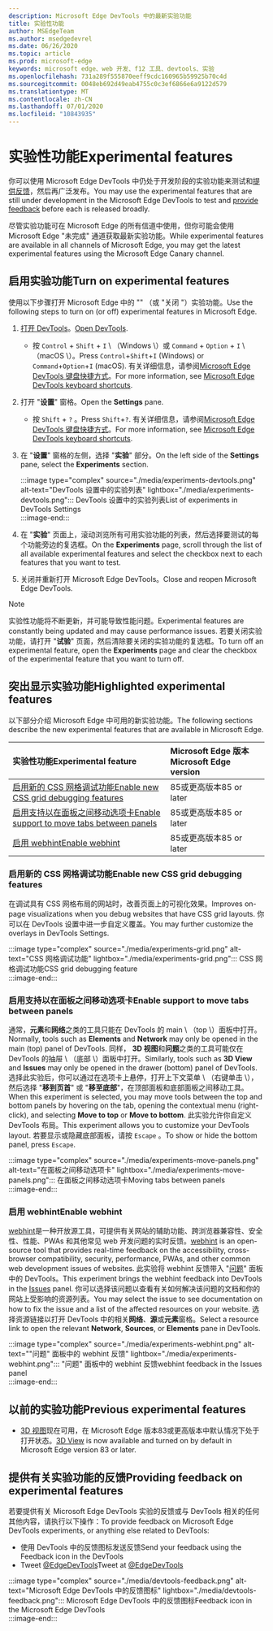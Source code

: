 ```yaml
---
description: Microsoft Edge DevTools 中的最新实验功能
title: 实验性功能
author: MSEdgeTeam
ms.author: msedgedevrel
ms.date: 06/26/2020
ms.topic: article
ms.prod: microsoft-edge
keywords: microsoft edge、web 开发、f12 工具、devtools、实验
ms.openlocfilehash: 731a289f555870eeff9cdc160965b59925b70c4d
ms.sourcegitcommit: 0048eb692d49eab4755c0c3ef6866e6a9122d579
ms.translationtype: MT
ms.contentlocale: zh-CN
ms.lasthandoff: 07/01/2020
ms.locfileid: "10843935"
---
```

# <span data-ttu-id="0423c-104">实验性功能</span><span class="sxs-lookup"><span data-stu-id="0423c-104">Experimental features</span></span>  

<span data-ttu-id="0423c-105">你可以使用 Microsoft Edge DevTools 中仍处于开发阶段的实验功能来测试和[提供反馈](#providing-feedback-on-experimental-features)，然后再广泛发布。</span><span class="sxs-lookup"><span data-stu-id="0423c-105">You may use the experimental features that are still under development in the Microsoft Edge DevTools to test and [provide feedback](#providing-feedback-on-experimental-features) before each is released broadly.</span></span>  

<span data-ttu-id="0423c-106">尽管实验功能可在 Microsoft Edge 的所有信道中使用，但你可能会使用 Microsoft Edge "未完成" 通道获取最新实验功能。</span><span class="sxs-lookup"><span data-stu-id="0423c-106">While experimental features are available in all channels of Microsoft Edge, you may get the latest experimental features using the Microsoft Edge Canary channel.</span></span>  

## <span data-ttu-id="0423c-107">启用实验功能</span><span class="sxs-lookup"><span data-stu-id="0423c-107">Turn on experimental features</span></span>  

<span data-ttu-id="0423c-108">使用以下步骤打开 Microsoft Edge 中的 "\" （或 "关闭 \"）实验功能。</span><span class="sxs-lookup"><span data-stu-id="0423c-108">Use the following steps to turn on \(or off\) experimental features in Microsoft Edge.</span></span>  

1.  <span data-ttu-id="0423c-109">[打开 DevTools][DevtoolsOpen]。</span><span class="sxs-lookup"><span data-stu-id="0423c-109">[Open DevTools][DevtoolsOpen].</span></span>  
     *   <span data-ttu-id="0423c-110">按 `Control` + `Shift` + `I` \ （Windows \）或 `Command` + `Option` + `I` \ （macOS \）。</span><span class="sxs-lookup"><span data-stu-id="0423c-110">Press `Control`+`Shift`+`I` \(Windows\) or `Command`+`Option`+`I` \(macOS\).</span></span>  <span data-ttu-id="0423c-111">有关详细信息，请参阅[Microsoft Edge DevTools 键盘快捷方式][DevToolsShortcuts]。</span><span class="sxs-lookup"><span data-stu-id="0423c-111">For more information, see [Microsoft Edge DevTools keyboard shortcuts][DevToolsShortcuts].</span></span>  
1.  <span data-ttu-id="0423c-112">打开 "**设置**" 窗格。</span><span class="sxs-lookup"><span data-stu-id="0423c-112">Open the **Settings** pane.</span></span>  
    *   <span data-ttu-id="0423c-113">按 `Shift` + `?` 。</span><span class="sxs-lookup"><span data-stu-id="0423c-113">Press `Shift`+`?`.</span></span>  <span data-ttu-id="0423c-114">有关详细信息，请参阅[Microsoft Edge DevTools 键盘快捷方式][DevToolsShortcuts]。</span><span class="sxs-lookup"><span data-stu-id="0423c-114">For more information, see [Microsoft Edge DevTools keyboard shortcuts][DevToolsShortcuts].</span></span>  
1.  <span data-ttu-id="0423c-115">在 "**设置**" 窗格的左侧，选择 "**实验**" 部分。</span><span class="sxs-lookup"><span data-stu-id="0423c-115">On the left side of the **Settings** pane, select the **Experiments** section.</span></span>  
    
    :::image type="complex" source="./media/experiments-devtools.png" alt-text="DevTools 设置中的实验列表" lightbox="./media/experiments-devtools.png":::
       <span data-ttu-id="0423c-117">DevTools 设置中的实验列表</span><span class="sxs-lookup"><span data-stu-id="0423c-117">List of experiments in DevTools Settings</span></span>  
    :::image-end:::  
    
1.  <span data-ttu-id="0423c-118">在 "**实验**" 页面上，滚动浏览所有可用实验功能的列表，然后选择要测试的每个功能旁边的复选框。</span><span class="sxs-lookup"><span data-stu-id="0423c-118">On the **Experiments** page, scroll through the list of all available experimental features and select the checkbox next to each features that you want to test.</span></span>  
1.  <span data-ttu-id="0423c-119">关闭并重新打开 Microsoft Edge DevTools。</span><span class="sxs-lookup"><span data-stu-id="0423c-119">Close and reopen Microsoft Edge DevTools.</span></span>  

> [!NOTE]
> <span data-ttu-id="0423c-120">实验性功能将不断更新，并可能导致性能问题。</span><span class="sxs-lookup"><span data-stu-id="0423c-120">Experimental features are constantly being updated and may cause performance issues.</span></span>  <span data-ttu-id="0423c-121">若要关闭实验功能，请打开 "**试验**" 页面，然后清除要关闭的实验功能的复选框。</span><span class="sxs-lookup"><span data-stu-id="0423c-121">To turn off an experimental feature, open the **Experiments** page and clear the checkbox of the experimental feature that you want to turn off.</span></span>  

## <span data-ttu-id="0423c-122">突出显示实验功能</span><span class="sxs-lookup"><span data-stu-id="0423c-122">Highlighted experimental features</span></span>  

<span data-ttu-id="0423c-123">以下部分介绍 Microsoft Edge 中可用的新实验功能。</span><span class="sxs-lookup"><span data-stu-id="0423c-123">The following sections describe the new experimental features that are available in Microsoft Edge.</span></span>  

| <span data-ttu-id="0423c-124">实验性功能</span><span class="sxs-lookup"><span data-stu-id="0423c-124">Experimental feature</span></span> | <span data-ttu-id="0423c-125">Microsoft Edge 版本</span><span class="sxs-lookup"><span data-stu-id="0423c-125">Microsoft Edge version</span></span> |  
|:--- |:--- |  
| [<span data-ttu-id="0423c-126">启用新的 CSS 网格调试功能</span><span class="sxs-lookup"><span data-stu-id="0423c-126">Enable new CSS grid debugging features</span></span>](#enable-new-css-grid-debugging-features) | <span data-ttu-id="0423c-127">85或更高版本</span><span class="sxs-lookup"><span data-stu-id="0423c-127">85 or later</span></span> |  
| [<span data-ttu-id="0423c-128">启用支持以在面板之间移动选项卡</span><span class="sxs-lookup"><span data-stu-id="0423c-128">Enable support to move tabs between panels</span></span>](#enable-support-to-move-tabs-between-panels) | <span data-ttu-id="0423c-129">85或更高版本</span><span class="sxs-lookup"><span data-stu-id="0423c-129">85 or later</span></span> |  
| [<span data-ttu-id="0423c-130">启用 webhint</span><span class="sxs-lookup"><span data-stu-id="0423c-130">Enable webhint</span></span>](#enable-webhint) | <span data-ttu-id="0423c-131">85或更高版本</span><span class="sxs-lookup"><span data-stu-id="0423c-131">85 or later</span></span> |  

### <span data-ttu-id="0423c-132">启用新的 CSS 网格调试功能</span><span class="sxs-lookup"><span data-stu-id="0423c-132">Enable new CSS grid debugging features</span></span>  

<span data-ttu-id="0423c-133">在调试具有 CSS 网格布局的网站时，改善页面上的可视化效果。</span><span class="sxs-lookup"><span data-stu-id="0423c-133">Improves on-page visualizations when you debug websites that have CSS grid layouts.</span></span>  <span data-ttu-id="0423c-134">你可以在 DevTools 设置中进一步自定义覆盖。</span><span class="sxs-lookup"><span data-stu-id="0423c-134">You may further customize the overlays in DevTools Settings.</span></span>  

:::image type="complex" source="./media/experiments-grid.png" alt-text="CSS 网格调试功能" lightbox="./media/experiments-grid.png":::
   <span data-ttu-id="0423c-136">CSS 网格调试功能</span><span class="sxs-lookup"><span data-stu-id="0423c-136">CSS grid debugging feature</span></span>  
:::image-end:::  

<!--Available in Microsoft Edge version 85 and later.  -->  

### <span data-ttu-id="0423c-137">启用支持以在面板之间移动选项卡</span><span class="sxs-lookup"><span data-stu-id="0423c-137">Enable support to move tabs between panels</span></span>  

<span data-ttu-id="0423c-138">通常，**元素**和**网络**之类的工具只能在 DevTools 的 main \ （top \）面板中打开。</span><span class="sxs-lookup"><span data-stu-id="0423c-138">Normally, tools such as **Elements** and **Network** may only be opened in the main \(top\) panel of DevTools.</span></span>  <span data-ttu-id="0423c-139">同样， **3D 视图**和**问题**之类的工具可能仅在 DevTools 的抽屉 \ （底部 \）面板中打开。</span><span class="sxs-lookup"><span data-stu-id="0423c-139">Similarly, tools such as **3D View** and **Issues** may only be opened in the drawer \(bottom\) panel of DevTools.</span></span>  <span data-ttu-id="0423c-140">选择此实验后，你可以通过在选项卡上悬停，打开上下文菜单 \ （右键单击 \），然后选择 "**移到页首**" 或 "**移至底部**"，在顶部面板和底部面板之间移动工具。</span><span class="sxs-lookup"><span data-stu-id="0423c-140">When this experiment is selected, you may move tools between the top and bottom panels by hovering on the tab, opening the contextual menu \(right-click\), and selecting **Move to top** or **Move to bottom**.</span></span>   <span data-ttu-id="0423c-141">此实验允许你自定义 DevTools 布局。</span><span class="sxs-lookup"><span data-stu-id="0423c-141">This experiment allows you to customize your DevTools layout.</span></span>  <span data-ttu-id="0423c-142">若要显示或隐藏底部面板，请按 `Escape` 。</span><span class="sxs-lookup"><span data-stu-id="0423c-142">To show or hide the bottom panel, press `Escape`.</span></span>  

:::image type="complex" source="./media/experiments-move-panels.png" alt-text="在面板之间移动选项卡" lightbox="./media/experiments-move-panels.png":::
   <span data-ttu-id="0423c-144">在面板之间移动选项卡</span><span class="sxs-lookup"><span data-stu-id="0423c-144">Moving tabs between panels</span></span>  
:::image-end:::  

<!--Available in Microsoft Edge version 85 and later.  -->  

### <span data-ttu-id="0423c-145">启用 webhint</span><span class="sxs-lookup"><span data-stu-id="0423c-145">Enable webhint</span></span>  

<span data-ttu-id="0423c-146">[webhint][WebhintMain]是一种开放源工具，可提供有关网站的辅助功能、跨浏览器兼容性、安全性、性能、PWAs 和其他常见 web 开发问题的实时反馈。</span><span class="sxs-lookup"><span data-stu-id="0423c-146">[webhint][WebhintMain] is an open-source tool that provides real-time feedback on the accessibility, cross-browser compatibility, security, performance, PWAs, and other common web development issues of websites.</span></span>  <span data-ttu-id="0423c-147">此实验将 webhint 反馈带入 "[问题][DevtoolsIssues]" 面板中的 DevTools。</span><span class="sxs-lookup"><span data-stu-id="0423c-147">This experiment brings the webhint feedback into DevTools in the [Issues][DevtoolsIssues] panel.</span></span>  <span data-ttu-id="0423c-148">你可以选择该问题以查看有关如何解决该问题的文档和你的网站上受影响的资源列表。</span><span class="sxs-lookup"><span data-stu-id="0423c-148">You may select the issue to see documentation on how to fix the issue and a list of the affected resources on your website.</span></span>  <span data-ttu-id="0423c-149">选择资源链接以打开 DevTools 中的相关**网络**、**源**或**元素**窗格。</span><span class="sxs-lookup"><span data-stu-id="0423c-149">Select a resource link to open the relevant **Network**, **Sources**, or **Elements** pane in DevTools.</span></span>  

:::image type="complex" source="./media/experiments-webhint.png" alt-text=""问题" 面板中的 webhint 反馈" lightbox="./media/experiments-webhint.png":::
   <span data-ttu-id="0423c-151">"问题" 面板中的 webhint 反馈</span><span class="sxs-lookup"><span data-stu-id="0423c-151">webhint feedback in the Issues panel</span></span>  
:::image-end:::      

<!--Available in Microsoft Edge version 85 and later.  -->  

## <span data-ttu-id="0423c-152">以前的实验功能</span><span class="sxs-lookup"><span data-stu-id="0423c-152">Previous experimental features</span></span>  

*   <span data-ttu-id="0423c-153">[3D 视图][Devtools3DView]现在可用，在 Microsoft Edge 版本83或更高版本中默认情况下处于打开状态。</span><span class="sxs-lookup"><span data-stu-id="0423c-153">[3D View][Devtools3DView] is now available and turned on by default in Microsoft Edge version 83 or later.</span></span>  

## <span data-ttu-id="0423c-154">提供有关实验功能的反馈</span><span class="sxs-lookup"><span data-stu-id="0423c-154">Providing feedback on experimental features</span></span>  

<span data-ttu-id="0423c-155">若要提供有关 Microsoft Edge DevTools 实验的反馈或与 DevTools 相关的任何其他内容，请执行以下操作：</span><span class="sxs-lookup"><span data-stu-id="0423c-155">To provide feedback on Microsoft Edge DevTools experiments, or anything else related to DevTools:</span></span>  

*   <span data-ttu-id="0423c-156">使用 DevTools 中的反馈图标发送反馈</span><span class="sxs-lookup"><span data-stu-id="0423c-156">Send your feedback using the Feedback icon in the DevTools</span></span>  
*   <span data-ttu-id="0423c-157">Tweet [@EdgeDevTools][TwitterEdgedevtools]</span><span class="sxs-lookup"><span data-stu-id="0423c-157">Tweet at [@EdgeDevTools][TwitterEdgedevtools]</span></span>  

:::image type="complex" source="./media/devtools-feedback.png" alt-text="Microsoft Edge DevTools 中的反馈图标" lightbox="./media/devtools-feedback.png":::
   <span data-ttu-id="0423c-159">Microsoft Edge DevTools 中的反馈图标</span><span class="sxs-lookup"><span data-stu-id="0423c-159">Feedback icon in the Microsoft Edge DevTools</span></span>  
:::image-end:::  

<!-- links -->  

[Devtools3DView]: ./3D-view.md "3D 视图 |Microsoft 文档"  
[DevtoolsIssues]: ./issues/index.md "查找并修复 Microsoft Edge DevTools 问题工具的问题 |Microsoft 文档"  
[DevToolsShortcuts]: ./shortcuts.md "Microsoft Edge DevTools 键盘快捷方式-Microsoft 文档"  
[DevtoolsOpen]: ./open.md "打开 Microsoft Edge DevTools |Microsoft 文档"  

[TwitterEdgedevtools]: https://www.twitter.com/EdgeDevTools "Microsoft Edge DevTools |Twitter"  

[WebhintMain]: https://webhint.io "webhint" 
